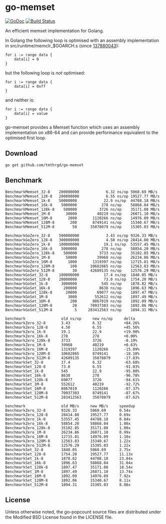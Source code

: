 # go-memset

[![GoDoc](https://godoc.org/github.com/tmthrgd/go-memset?status.svg)](https://godoc.org/github.com/tmthrgd/go-memset)
[![Build Status](https://travis-ci.org/tmthrgd/go-memset.svg?branch=master)](https://travis-ci.org/tmthrgd/go-memset)

An efficient memset implementation for Golang.

In Golang the following loop is optimised with an assembly implementation in src/runtime/memclr_$GOARCH.s
(since [137880043](https://golang.org/cl/137880043)):
```
for i := range data {
	data[i] = 0
}
```
but the following loop is *not* optimised:
```
for i := range data {
	data[i] = 0xff
}
```
and neither is:
```
for i := range data {
	data[i] = value
}
```

go-memset provides a Memset function which uses an assembly implementation on x86-64 and can provide
performance equivalent to the optimised first loop.

## Download

```
go get github.com/tmthrgd/go-memset
```

## Benchmark

```
BenchmarkMemset_32-8  	200000000	         6.32 ns/op	5060.69 MB/s
BenchmarkMemset_128-8 	200000000	         6.55 ns/op	19527.77 MB/s
BenchmarkMemset_1k-8  	50000000	        22.9 ns/op	44788.18 MB/s
BenchmarkMemset_16k-8 	 5000000	       278 ns/op	58868.04 MB/s
BenchmarkMemset_128k-8	  500000	      3726 ns/op	35171.08 MB/s
BenchmarkMemset_1M-8  	   30000	     40219 ns/op	26071.10 MB/s
BenchmarkMemset_16M-8 	    2000	   1120266 ns/op	14976.09 MB/s
BenchmarkMemset_128M-8	     200	   8749141 ns/op	15340.67 MB/s
BenchmarkMemset_512M-8	      50	  35078079 ns/op	15305.03 MB/s
```

```
BenchmarkGoZero_32-8  	500000000	         3.43 ns/op	9326.33 MB/s
BenchmarkGoZero_128-8 	300000000	         4.50 ns/op	28414.80 MB/s
BenchmarkGoZero_1k-8  	100000000	        19.1 ns/op	53557.45 MB/s
BenchmarkGoZero_16k-8 	 5000000	       278 ns/op	58854.20 MB/s
BenchmarkGoZero_128k-8	  500000	      3733 ns/op	35102.85 MB/s
BenchmarkGoZero_1M-8  	   50000	     39968 ns/op	26234.86 MB/s
BenchmarkGoZero_16M-8 	    1000	   1319397 ns/op	12715.81 MB/s
BenchmarkGoZero_128M-8	     100	  10682865 ns/op	12563.83 MB/s
BenchmarkGoZero_512M-8	      30	  42689135 ns/op	12576.29 MB/s
BenchmarkGoSet_32-8   	100000000	        17.4 ns/op	1840.05 MB/s
BenchmarkGoSet_128-8  	20000000	        73.0 ns/op	1754.20 MB/s
BenchmarkGoSet_1k-8   	 3000000	       545 ns/op	1878.82 MB/s
BenchmarkGoSet_16k-8  	  200000	      8638 ns/op	1896.63 MB/s
BenchmarkGoSet_128k-8 	   20000	     69077 ns/op	1897.47 MB/s
BenchmarkGoSet_1M-8   	    3000	    552612 ns/op	1897.49 MB/s
BenchmarkGoSet_16M-8  	     200	   8867019 ns/op	1892.09 MB/s
BenchmarkGoSet_128M-8 	      20	  70937303 ns/op	1892.06 MB/s
BenchmarkGoSet_512M-8 	       5	 283412563 ns/op	1894.31 MB/s
```

```
benchmark                old ns/op     new ns/op     delta
BenchmarkZero_32-8       3.43          6.32          +84.26%
BenchmarkZero_128-8      4.50          6.55          +45.56%
BenchmarkZero_1k-8       19.1          22.9          +19.90%
BenchmarkZero_16k-8      278           278           +0.00%
BenchmarkZero_128k-8     3733          3726          -0.19%
BenchmarkZero_1M-8       39968         40219         +0.63%
BenchmarkZero_16M-8      1319397       1120266       -15.09%
BenchmarkZero_128M-8     10682865      8749141       -18.10%
BenchmarkZero_512M-8     42689135      35078079      -17.83%
BenchmarkSet_32-8        17.4          6.32          -63.68%
BenchmarkSet_128-8       73.0          6.55          -91.03%
BenchmarkSet_1k-8        545           22.9          -95.80%
BenchmarkSet_16k-8       8638          278           -96.78%
BenchmarkSet_128k-8      69077         3726          -94.61%
BenchmarkSet_1M-8        552612        40219         -92.72%
BenchmarkSet_16M-8       8867019       1120266       -87.37%
BenchmarkSet_128M-8      70937303      8749141       -87.67%
BenchmarkSet_512M-8      283412563     35078079      -87.62%

benchmark                old MB/s     new MB/s     speedup
BenchmarkZero_32-8       9326.33      5060.69      0.54x
BenchmarkZero_128-8      28414.80     19527.77     0.69x
BenchmarkZero_1k-8       53557.45     44788.18     0.84x
BenchmarkZero_16k-8      58854.20     58868.04     1.00x
BenchmarkZero_128k-8     35102.85     35171.08     1.00x
BenchmarkZero_1M-8       26234.86     26071.10     0.99x
BenchmarkZero_16M-8      12715.81     14976.09     1.18x
BenchmarkZero_128M-8     12563.83     15340.67     1.22x
BenchmarkZero_512M-8     12576.29     15305.03     1.22x
BenchmarkSet_32-8        1840.05      5060.69      2.75x
BenchmarkSet_128-8       1754.20      19527.77     11.13x
BenchmarkSet_1k-8        1878.82      44788.18     23.84x
BenchmarkSet_16k-8       1896.63      58868.04     31.04x
BenchmarkSet_128k-8      1897.47      35171.08     18.54x
BenchmarkSet_1M-8        1897.49      26071.10     13.74x
BenchmarkSet_16M-8       1892.09      14976.09     7.92x
BenchmarkSet_128M-8      1892.06      15340.67     8.11x
BenchmarkSet_512M-8      1894.31      15305.03     8.08x
```

## License

Unless otherwise noted, the go-popcount source files are distributed under the Modified BSD License
found in the LICENSE file.
